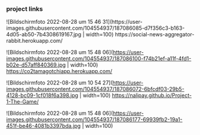 ### project links

<p float="left">
  ![Bildschirmfoto 2022-08-28 um 15 46 31](https://user-images.githubusercontent.com/104554937/187086085-d7f356c3-b163-4d05-ab50-7b4308619167.jpg | width=100)
  https://social-news-aggregator-rabbit.herokuapp.com/

  ![Bildschirmfoto 2022-08-28 um 15 48 06](https://user-images.githubusercontent.com/104554937/187086100-f74b21ef-a11f-4fd1-b02e-d57aff840369.jpg | width=100)
  https://co2tamagotchiapp.herokuapp.com/
  
  ![Bildschirmfoto 2022-08-28 um 10 54 27](https://user-images.githubusercontent.com/104554937/187086072-6bfcdf03-29b5-4128-bc09-1cf018f6a398.jpg | width=100)
  https://nalipay.github.io/Project-1-The-Game/

</p>





![Bildschirmfoto 2022-08-28 um 15 48 06](https://user-images.githubusercontent.com/104554937/187086177-69939fb2-19a1-451f-be46-4081b3397bda.jpg | width=100)
